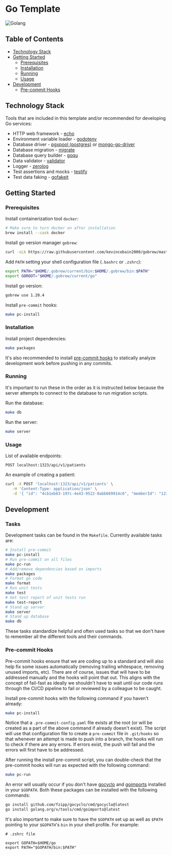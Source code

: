 # Go Template

![Golang](https://img.shields.io/badge/Go-00ADD8?style=for-the-badge&logo=go&logoColor=white)

## Table of Contents

- [Technology Stack](#technology-stack)
- [Getting Started](#getting-started)
  - [Prerequisites](#prerequisites)
  - [Installation](#installation)
  - [Running](#running)
  - [Usage](#usage)
- [Development](#development)
  - [Pre-commit Hooks](#pre-commit-hooks)

## Technology Stack

Tools that are included in this template and/or recommended for developing Go services:

- HTTP web framework - [echo](https://github.com/labstack/echo)
- Environment variable loader - [godotenv](https://github.com/joho/godotenv)
- Database driver - [pgxpool (postgres)](https://github.com/jackc/pgx) or [mongo-go-driver](https://github.com/mongodb/mongo-go-driver)
- Database migration - [migrate](https://github.com/golang-migrate/migrate)
- Database query builder - [goqu](https://github.com/doug-martin/goqu)
- Data validator - [validator](https://github.com/go-playground/validator)
- Logger - [zerolog](https://github.com/rs/zerolog)
- Test assertions and mocks - [testify](https://github.com/stretchr/testify)
- Test data faking - [gofakeit](https://github.com/brianvoe/gofakeit/v6)

## Getting Started

### Prerequisites

Install containerization tool `docker`:

```bash
# Make sure to turn docker on after installation
brew install --cask docker

```

Install go version manager `gobrew`:

```bash
curl -sLk https://raw.githubusercontent.com/kevincobain2000/gobrew/master/git.io.sh | sh
```

Add `PATH` setting your shell configuration file (`.bashrc` or `.zshrc`):

```bash
export PATH="$HOME/.gobrew/current/bin:$HOME/.gobrew/bin:$PATH"
export GOROOT="$HOME/.gobrew/current/go"
```

Install go version:

```bash
gobrew use 1.20.4
```

Install `pre-commit` hooks:

```bash
make pc-install
```

### Installation

Install project dependencies:

```bash
make packages
```

It's also recommended to install [pre-commit hooks](#pre-commit-hooks) to statically analyze development work before pushing in any commits.

### Running

It's important to run these in the order as it is instructed below because the server attempts to connect to the database to run migration scripts.

Run the database:

```bash
make db
```

Run the server:

```bash
make server
```

### Usage

List of available endpoints:

```file
POST localhost:1323/api/v1/patients
```

An example of creating a patient:

```bash
curl -X POST 'localhost:1323/api/v1/patients' \
   -H 'Content-Type: application/json' \
   -d '{ "id": "4cb1eb83-197c-4e43-9522-0abb669914c6", "memberId": "123456789", "clientId": "2ba36ffb-22d5-4fdf-80ae-fe09393fbab9", "firstName": "Foo", "lastName": "Bar", "gender": "M", "dateOfBirth": "01-01-1990", "phoneNumber": "999-999-9999", "email": "foobar@gmail.com", "address": { "city": "Green Bay", "addressLineOne": "1234 Lone St", "addressLineTwo": "", "state": "WI", "zip": "55914", "country": "USA" } }'
```

## Development

### Tasks

Development tasks can be found in the `Makefile`. Currently available tasks are:

```bash
# Install pre-commit
make pc-install
# Run pre-commit on all files
make pc-run
# Add/remove dependencies based on imports
make packages
# Format go code
make format
# Run unit tests
make test
# Get test report of unit tests run
make test-report
# Stand up server
make server
# Stand up database
make db
```

These tasks standardize helpful and often used tasks so that we don't have to remember all the different tools and their commands.

### Pre-commit Hooks

Pre-commit hooks ensure that we are coding up to a standard and will also help fix some issues automatically (removing trailing whitespace, removing unused imports, etc). There are of course, issues that will have to be addressed manually and the hooks will point that out. This aligns with the concept of fail-fast as ideally we shouldn't have to wait until our code runs through the CI/CD pipeline to fail or reviewed by a colleague to be caught.

Install pre-commit hooks with the following command if you haven't already:

```bash
make pc-install
```

Notice that a `.pre-commit-config.yaml` file exists at the root (or will be created as a part of the above command if already doesn't exist). The script will use that configuration file to create a `pre-commit` file in `.git/hooks` so that whenever an attempt is made to push into a branch, the hooks will run to check if there are any errors. If errors exist, the push will fail and the errors will first have to be addressed.

After running the install pre-commit script, you can double-check that the pre-commit hooks will run as expected with the following command:

```bash
make pc-run
```

An error will usually occur if you don't have [gocyclo](https://github.com/fzipp/gocyclo) and [goimports](https://pkg.go.dev/golang.org/x/tools/cmd/goimports) installed in your `$GOPATH`. Both these packages can be installed with the following commands:

```bash
go install github.com/fzipp/gocyclo/cmd/gocyclo@latest
go install golang.org/x/tools/cmd/goimports@latest
```

It's also important to make sure to have the `$GOPATH` set up as well as `$PATH` pointing to your `$GOPATH`'s `bin` in your shell profile. For example:

```file
# .zshrc file

export GOPATH=$HOME/go
export PATH="$GOPATH/bin:$PATH"
```

